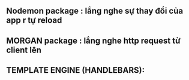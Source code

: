 ## Nodemon package : lắng nghe sự thay đổi của app r tự reload

## MORGAN package : lắng nghe http request từ client lên

## TEMPLATE ENGINE (HANDLEBARS):  